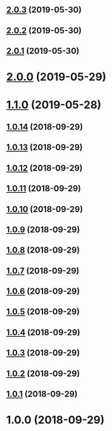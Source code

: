 ## [2.0.3](https://github.com/Roms1383/mesg-pusher/compare/v2.0.2...v2.0.3) (2019-05-30)

## [2.0.2](https://github.com/Roms1383/mesg-pusher/compare/v2.0.1...v2.0.2) (2019-05-30)

## [2.0.1](https://github.com/Roms1383/mesg-pusher/compare/v2.0.0...v2.0.1) (2019-05-30)

# [2.0.0](https://github.com/Roms1383/mesg-pusher/compare/v1.1.0...v2.0.0) (2019-05-29)

# [1.1.0](https://github.com/Roms1383/mesg-pusher/compare/v1.0.14...v1.1.0) (2019-05-28)

## [1.0.14](https://github.com/Roms1383/mesg-pusher/compare/v1.0.13...v1.0.14) (2018-09-29)

## [1.0.13](https://github.com/Roms1383/mesg-pusher/compare/v1.0.12...v1.0.13) (2018-09-29)

## [1.0.12](https://github.com/Roms1383/mesg-pusher/compare/v1.0.11...v1.0.12) (2018-09-29)

## [1.0.11](https://github.com/Roms1383/mesg-pusher/compare/v1.0.10...v1.0.11) (2018-09-29)

## [1.0.10](https://github.com/Roms1383/mesg-pusher/compare/v1.0.9...v1.0.10) (2018-09-29)

## [1.0.9](https://github.com/Roms1383/mesg-pusher/compare/v1.0.8...v1.0.9) (2018-09-29)

## [1.0.8](https://github.com/Roms1383/mesg-pusher/compare/v1.0.7...v1.0.8) (2018-09-29)

## [1.0.7](https://github.com/Roms1383/mesg-pusher/compare/v1.0.6...v1.0.7) (2018-09-29)

## [1.0.6](https://github.com/Roms1383/mesg-pusher/compare/v1.0.5...v1.0.6) (2018-09-29)

## [1.0.5](https://github.com/Roms1383/mesg-pusher/compare/v1.0.4...v1.0.5) (2018-09-29)

## [1.0.4](https://github.com/Roms1383/mesg-pusher/compare/v1.0.3...v1.0.4) (2018-09-29)

## [1.0.3](https://github.com/Roms1383/mesg-pusher/compare/v1.0.2...v1.0.3) (2018-09-29)

## [1.0.2](https://github.com/Roms1383/mesg-pusher/compare/v1.0.1...v1.0.2) (2018-09-29)

## [1.0.1](https://github.com/Roms1383/mesg-pusher/compare/v1.0.0...v1.0.1) (2018-09-29)

# 1.0.0 (2018-09-29)
